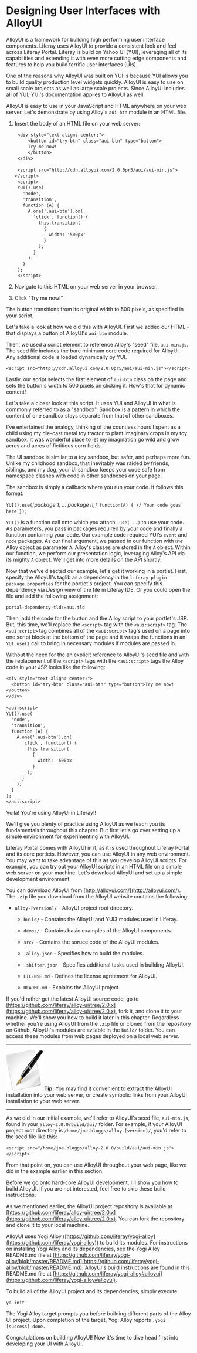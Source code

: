 # Designing User Interfaces with AlloyUI

AlloyUI is a framework for building high performing user interface components.
Liferay uses AlloyUI to provide a consistent look and feel across Liferay
Portal. Liferay is build on Yahoo UI (YUI), leveraging all of its capabilities
and extending it with even more cutting edge components and features to help you
build terrific user interfaces (UIs).

One of the reasons why AlloyUI was built on YUI is because YUI allows you to
build quality production level widgets quickly. AlloyUI is easy to use on small
scale projects as well as large scale projects. Since AlloyUI includes all of
YUI, YUI's documentation applies to AlloyUI as well.

<!-- TODO List what we'll cover in this chapter

- Introduce AlloyUI
- Using AlloyUI - demonstrate using Alloy in HTML/JavaScript and within a JSP
in Liferay Portal
- Using AlloyUI taglibs
- AlloyUI's extensions to the YUI language
- Working with the AlloyUI project - describes the project files and how to
build it.
- Creating your own AlloyUI module and components

-->

AlloyUI is easy to use in your JavaScript and HTML anywhere on your web server.
Let's demonstrate by using Alloy's `aui-btn` module in an HTML file.

1. Insert the body of an HTML file on your web server:

        <div style="text-align: center;">
            <button id="try-btn" class="aui-btn" type="button">
            Try me now!
            </button>
        </div>

        <script src="http://cdn.alloyui.com/2.0.0pr5/aui/aui-min.js"></script>
        <script>
        YUI().use(
          'node',
          'transition',
          function (A) {
            A.one('.aui-btn').on(
              'click', function() {
                this.transition(
                  {
                    width: '500px'
                  }
                );
              }
            );
          }
        );
        </script>

2. Navigate to this HTML on your web server in your browser.
3. Click "Try me now!"

The button transitions from its original width to 500 pixels, as specified in
your script.

<!-- TODO Add screenshot of demo -->

Let's take a look at how we did this with AlloyUI. First we added our HTML -
that displays a button of AlloyUI's `aui-btn` module.

Then, we used a script element to reference Alloy's "seed" file, `aui-min.js`.
The seed file includes the bare minimum core code required for AlloyUI. Any
additional code is loaded dynamically by YUI.

    <script src="http://cdn.alloyui.com/2.0.0pr5/aui/aui-min.js"></script>

Lastly, our script selects the first element of `aui-btn` class on the page and
sets the button's width to 500 pixels on clicking it. How's that for dynamic
content!

Let's take a closer look at this script. It uses YUI and AlloyUI in what is
commonly referred to as a "sandbox". Sandbox is a pattern in which the content
of one sandbox stays separate from that of other sandboxes.

I've entertained the analogy, thinking of the countless hours I spent as a child
using my die-cast metal toy tractor to plant imaginary crops in my toy sandbox.
It was wonderful place to let my imagination go wild and grow acres and acres of
fictitious corn fields.

The UI sandbox is similar to a toy sandbox, but safer, and perhaps more fun.
Unlike my childhood sandbox, that inevitably was raided by friends, siblings,
and my dog, your UI sandbox keeps your code safe from namespace clashes with
code in other sandboxes on your page.

The sandbox is simply a callback where you run your code. If follows this
format:

`YUI().use(`*[package 1, ...  package n,]*` function(A) { // Your code goes here });`

`YUI()` is a function call onto which you attach `.use(...)` to use your code.
As parameters, you pass in packages required by your code and finally a function
containing your code. Our example code required YUI's `event` and `node`
packages. As our final argument, we passed in our function with *the* Alloy
object as parameter `A`. Alloy's classes are stored in the `A` object. Within
our function, we perform our presentation logic, leveraging Alloy's API via its
mighty `A` object. We'll get into more details on the API shortly.

Now that we've disected our example, let's get it working in a portlet.
First, specify the AlloyUI's taglib as a dependency in the
`liferay-plugin-package.properties` for the portlet's project. You can specify
this dependency via *Design* view of the file in Liferay IDE. Or you could open
the file and add the following assignment:

    portal-dependency-tlds=aui.tld

Then, add the code for the button and the Alloy script to your portlet's JSP.
But, this time, we'll replace the `<script>` tag with the `<aui:script>` tag.
The `<aui:script>` tag combines all of the `<aui:script>` tag's used on a page
into one script block at the bottom of the page and it wraps the functions in an
`YUI.use()` call to bring in necessary modules if modules are passed in.

Without the need for the an explicit reference to AlloyUI's seed file and with
the replacement of the `<script>` tags with the `<aui:script>` tags the Alloy
code in your JSP looks like the following:


    <div style="text-align: center;">
      <button id="try-btn" class="aui-btn" type="button">Try me now!</button>
    </div>

    <aui:script>
    YUI().use(
      'node',
      'transition',
      function (A) {
        A.one('.aui-btn').on(
          'click', function() {
            this.transition(
              {
                width: '500px'
              }
            );
          }
        );
      }
    );
    </aui:script>

Voila! You're using AlloyUI in Liferay!!

We'll give you plenty of practice using AlloyUI as we teach you its
fundamentals throughout this chapter. But first let's go over setting up a
simple environment for experimenting with AlloyUI.

Liferay Portal comes with AlloyUI in it, as it is used throughout Liferay
Portal and its core portlets. However, you can use AlloyUI in any web
environment. You may want to take advantage of this as you develop AlloyUI
scripts. For example, you can try out your AlloyUI scripts in an HTML file on a
simple web server on your machine. Let's download AlloyUI and set up a simple
development environment.

You can download AlloyUI from [http://alloyui.com/](http://alloyui.com/). The
`.zip` file you download from the AlloyUI website contains the following:

- `alloy-[version]/` - AlloyUI project root directory.

    - `build/` - Contains the AlloyUI and YUI3 modules used in Liferay.

    - `demos/` - Contains basic examples of the AlloyUI components.

    - `src/` - Contains the soruce code of the AlloyUI modules.

    - `.alloy.json` - Specifies how to build the modules.

    - `.shifter.json` - Specifies additional tasks used in building AlloyUI.

    - `LICENSE.md` - Defines the license agreement for AlloyUI.

    - `README.md` - Explains the AlloyUI project.

If you'd rather get the latest AlloyUI source code, go to
[https://github.com/liferay/alloy-ui/tree/2.0.x](https://github.com/liferay/alloy-ui/tree/2.0.x),
fork it, and clone it to your machine. We'll show you how to build it later in
this chapter. Regardless whether you're using AlloyUI from the `.zip` file or
cloned from the repository on Github, AlloyUI's modules are avilable in the
`build/` folder. You can access these modules from web pages deployed on a local
web server.

---

 ![important](../../images/tip-pen-paper.png) **Tip:** You may find it
 convenient to extract the AlloyUI installation into your web server, or
 create symbolic links from your AlloyUI installation to your web server.

---

As we did in our initial example, we'll refer to AlloyUI's seed file,
`aui-min.js`, found in your `alloy-2.0.0/build/aui/` folder. For example, if
your AlloyUI project root directory is `/home/joe.bloggs/alloy-[version]/`,
you'd refer to the seed file like this:

    <script src="/home/joe.bloggs/alloy-2.0.0/build/aui/aui-min.js"></script>

From that point on, you can use AlloyUI throughout your web page, like we did
in the example earlier in this section.

Before we go onto hard-core AlloyUI development, I'll show you how to build
AlloyUI. If you are not interested, feel free to skip these build instructions.

As we mentioned earlier, the AlloyUI project repository is available at
[https://github.com/liferay/alloy-ui/tree/2.0.x](https://github.com/liferay/alloy-ui/tree/2.0.x). You
can fork the repository and clone it to your local machine.

AlloyUI uses Yogi Alloy
([https://github.com/liferay/yogi-alloy](https://github.com/liferay/yogi-alloy))
to build its modules. For instructions on installing Yogi Alloy and its
dependencies, see the Yogi Alloy README.md file at
[https://github.com/liferay/yogi-alloy/blob/master/README.md](https://github.com/liferay/yogi-alloy/blob/master/README.md).
AlloyUI's build instructions are found in this README.md file at
[https://github.com/liferay/yogi-alloy#alloyui](https://github.com/liferay/yogi-alloy#alloyui).

To build all of the AlloyUI project and its dependencies, simply execute:

    ya init

The Yogi Alloy target prompts you before building different parts of the Alloy
UI project. Upon completion of the target, Yogi Alloy reports `.yogi [success]
done.`

Congratulations on building AlloyUI! Now it's time to dive head first into
developing your UI with AlloyUI.



